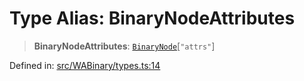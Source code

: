 # Type Alias: BinaryNodeAttributes

> **BinaryNodeAttributes**: [`BinaryNode`](BinaryNode.md)\[`"attrs"`\]

Defined in: [src/WABinary/types.ts:14](https://github.com/Fokusdotid/bail/blob/3bd64a6fd6e8fc52d3ec9ba842534bed26103555/src/WABinary/types.ts#L14)
